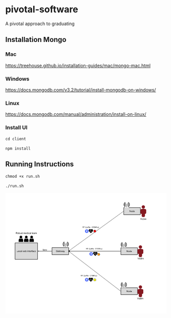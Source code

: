 # pivotal-software
A pivotal approach to graduating

## Installation Mongo

### Mac
https://treehouse.github.io/installation-guides/mac/mongo-mac.html

### Windows
https://docs.mongodb.com/v3.2/tutorial/install-mongodb-on-windows/

### Linux
https://docs.mongodb.com/manual/administration/install-on-linux/

### Install UI
```
cd client
```

```
npm install
```

## Running Instructions
```
chmod +x run.sh
```

```
./run.sh
```

![Design Diagram](./design_diagram.png)
